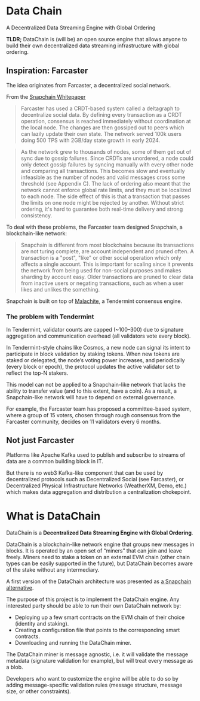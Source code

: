 # Data Chain

A Decentralized Data Streaming Engine with Global Ordering

**TLDR;** DataChain is (will be) an open source engine that allows anyone to build their own decentralized data streaming infrastructure with global ordering.

## Inspiration: Farcaster

The idea originates from Farcaster, a decentralized social network. 

From the [Snapchain Whitepaper](https://snapchain.farcaster.xyz/whitepaper#problem)
> Farcaster has used a CRDT-based system called a deltagraph to decentralize social data. By defining every transaction as a CRDT operation, consensus is reached immediately without coordination at the local node. The changes are then gossiped out to peers which can lazily update their own state. The network served 100k users doing 500 TPS with 2GB/day state growth in early 2024.

> As the network grew to thousands of nodes, some of them get out of sync due to gossip failures. Since CRDTs are unordered, a node could only detect gossip failures by syncing manually with every other node and comparing all transactions. This becomes slow and eventually infeasible as the number of nodes and valid messages cross some threshold (see Appendix C). The lack of ordering also meant that the network cannot enforce global rate limits, and they must be localized to each node. The side effect of this is that a transaction that passes the limits on one node might be rejected by another. Without strict ordering, it's hard to guarantee both real-time delivery and strong consistency.

To deal with these problems, the Farcaster team designed Snapchain, a blockchain-like network:

> Snapchain is different from most blockchains because its transactions are not turing complete, are account independent and pruned often. A transaction is a "post", "like" or other social operation which only affects a single account. This is important for scaling since it prevents the network from being used for non-social purposes and makes sharding by account easy. Older transactions are pruned to clear data from inactive users or negating transactions, such as when a user likes and unlikes the something.

Snapchain is built on top of [Malachite](https://informal.systems/blog/malachite-decentralize-whatever), a Tendermint consensus engine.

### The problem with Tendermint

In Tendermint, validator counts are capped (~100–300) due to signature aggregation and communication overhead (all validators vote every block).

In Tendermint-style chains like Cosmos, a new node can signal its intent to  participate in block validation by staking tokens. When new tokens are staked or delegated, the node’s voting power increases, and periodically (every block or epoch), the protocol updates the active validator set to reflect the top-N stakers.

This model can not be applied to a Snapchain-like network that lacks the ability to transfer value (and to this extent, have a coin). As a result, a Snapchain-like network will have to depend on external governance.

For example, the Farcaster team has proposed a committee-based system, where a group of 15 voters, chosen through rough consensus from the Farcaster community, decides on 11 validators every 6 months.

## Not just Farcaster

Platforms like Apache Kafka used to publish and subscribe to streams of data are a common building block in IT. 

But there is no web3 Kafka-like component that can be used by decentralized protocols such as Decentralized Social (see Farcaster), or Decentralized Physical Infrastructure Networks (WeatherXM, Demo, etc.) which makes data aggregation and distribution a centralization chokepoint.

# What is DataChain

DataChain is a **Decentralized Data Streaming Engine with Global Ordering**.

DataChain is a blockchain-like network engine that groups new messages in blocks. It is operated by an open set of “miners” that can join and leave freely. Miners need to stake a token on an external EVM chain (other chain types can be easily supported in the future), but DataChain becomes aware of the stake without any intermediary.

A first version of the DataChain architecture was presented as [a Snapchain alternative](https://gist.github.com/vrypan/1ae6a60ecb3741ab031b5b06c974acab).

The purpose of this project is to implement the DataChain engine. Any interested party should be able to run their own DataChain network by:

- Deploying up a few smart contracts on the EVM chain of their choice (identity and staking).
- Creating a configuration file that points to the corresponding smart contracts.
- Downloading and running the DataChain miner.

The DataChain miner is message agnostic, i.e. it will validate the message metadata (signature validation for example), but will treat every message as a blob.

Developers who want to customize the engine will be able to do so by adding message-specific validation rules (message structure, message size, or other constraints).
